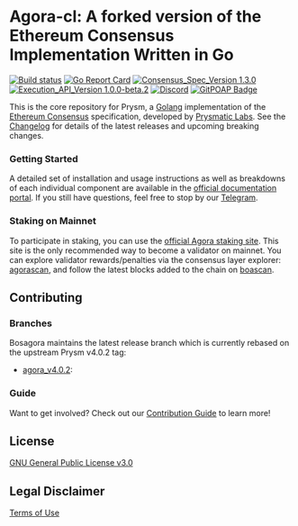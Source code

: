 # Agora-cl: A forked version of the Ethereum Consensus Implementation Written in Go

[![Build status](https://badge.buildkite.com/b555891daf3614bae4284dcf365b2340cefc0089839526f096.svg?branch=master)](https://buildkite.com/prysmatic-labs/prysm)
[![Go Report Card](https://goreportcard.com/badge/github.com/prysmaticlabs/prysm)](https://goreportcard.com/report/github.com/prysmaticlabs/prysm)
[![Consensus_Spec_Version 1.3.0](https://img.shields.io/badge/Consensus%20Spec%20Version-v1.3.0-blue.svg)](https://github.com/ethereum/consensus-specs/tree/v1.3.0)
[![Execution_API_Version 1.0.0-beta.2](https://img.shields.io/badge/Execution%20API%20Version-v1.0.0.beta.2-blue.svg)](https://github.com/ethereum/execution-apis/tree/v1.0.0-beta.2/src/engine)
[![Discord](https://user-images.githubusercontent.com/7288322/34471967-1df7808a-efbb-11e7-9088-ed0b04151291.png)](https://discord.gg/CTYGPUJ)
[![GitPOAP Badge](https://public-api.gitpoap.io/v1/repo/prysmaticlabs/prysm/badge)](https://www.gitpoap.io/gh/prysmaticlabs/prysm)

This is the core repository for Prysm, a [Golang](https://golang.org/) implementation of the [Ethereum Consensus](https://ethereum.org/en/eth2/) specification, developed by [Prysmatic Labs](https://prysmaticlabs.com). See the [Changelog](https://github.com/prysmaticlabs/prysm/releases) for details of the latest releases and upcoming breaking changes.

### Getting Started

A detailed set of installation and usage instructions as well as breakdowns of each individual component are available in the [official documentation portal](https://agora-cl-docs.bosagora.org). If you still have questions, feel free to stop by our [Telegram](https://t.me/bosagora_eng).

### Staking on Mainnet

To participate in staking, you can use the [official Agora staking site](https://agora-staking.bosagora.org/). This site is the only recommended way to become a validator on mainnet. You can explore validator rewards/penalties via the consensus layer explorer: [agorascan](https://www.agorascan.io/), and follow the latest blocks added to the chain on [boascan](https://www.boascan.io/).


## Contributing
### Branches
Bosagora maintains the latest release branch which is currently rebased on the upstream Prysm v4.0.2 tag:

* [agora_v4.0.2](https://github.com/bosagora/agora-cl/tree/agora_v4.0.2):

### Guide
Want to get involved? Check out our [Contribution Guide](https://agora-cl-docs.bosagora.org/docs/contribute/contribution-guidelines) to learn more!

## License

[GNU General Public License v3.0](https://www.gnu.org/licenses/gpl-3.0.en.html)

## Legal Disclaimer

[Terms of Use](/TERMS_OF_SERVICE.md)
